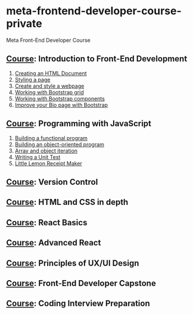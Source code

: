 # meta-frontend-developer-course-private

Meta Front-End Developer Course

## [Course](https://www.coursera.org/learn/introduction-to-front-end-development?specialization=meta-front-end-developer): Introduction to Front-End Development

1. [Creating an HTML Document](./1-meta-frontend-developer-course/1-creating-an-html-document/readme.md)
2. [Styling a page](./1-meta-frontend-developer-course/2-styling-a-page/readme.md)
3. [Create and style a webpage](./1-meta-frontend-developer-course/3-create-and-style-a-web-page/readme.md)
4. [Working with Bootstrap grid](./1-meta-frontend-developer-course/4-working-with-bootstrap-grid/readme.md)
5. [Working with Bootstrap components](./1-meta-frontend-developer-course/5-working-with-bootstrap-components/readme.md)
6. [Improve your Bio page with Bootstrap](./1-meta-frontend-developer-course/6-improve-your-bio-page-with-bootstrap/readme.md)

## [Course](https://www.coursera.org/learn/programming-with-javascript?specialization=meta-front-end-developer): Programming with JavaScript

1. [Building a functional program](./2-programming-with-javascript/1-building-a-functional-program/readme.md)
2. [Building an object-oriented program](./2-programming-with-javascript/2-building-an-object-oriented-program/readme.md)
3. [Array and object iteration](./2-programming-with-javascript/3-array-and-object-iteration/readme.md)
4. [Writing a Unit Test](./2-programming-with-javascript/4-writing-a-unit-test/readme.md)
5. [Little Lemon Receipt Maker]()

## [Course](https://www.coursera.org/learn/introduction-to-version-control?specialization=meta-front-end-developer): Version Control

## [Course](https://www.coursera.org/learn/html-and-css-in-depth?specialization=meta-front-end-developer): HTML and CSS in depth

## [Course](https://www.coursera.org/learn/react-basics?specialization=meta-front-end-developer): React Basics

## [Course](https://www.coursera.org/learn/advanced-react?specialization=meta-front-end-developer): Advanced React

## [Course](https://www.coursera.org/learn/principles-of-ux-ui-design?specialization=meta-front-end-developer): Principles of UX/UI Design

## [Course](https://www.coursera.org/learn/meta-front-end-developer-capstone?specialization=meta-front-end-developer): Front-End Developer Capstone

## [Course](https://www.coursera.org/learn/coding-interview-preparation?specialization=meta-front-end-developer): Coding Interview Preparation
